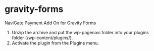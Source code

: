 # gravity-forms
NaviGate Payment Add On for Gravity Forms

1. Unzip the archive and put the wp-pagenavi folder into your plugins folder (/wp-content/plugins/).
2. Activate the plugin from the Plugins menu.